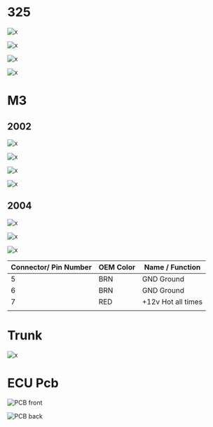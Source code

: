# 325

![x](OEM-Docs/Bmw/3_Series_e46/2002_bmw_325_ecu.png)

![x](OEM-Docs/Bmw/3_Series_e46/2002_bmw_325_1.png)

![x](OEM-Docs/Bmw/3_Series_e46/2002_bmw_325_2.png)

![x](OEM-Docs/Bmw/3_Series_e46/2002_bmw_325_3.png)

# M3
## 2002

![x](OEM-Docs/Bmw/3_Series_e46/2002_bmw_m3_ecu.png)

![x](OEM-Docs/Bmw/3_Series_e46/2002_bmw_m3_1.png)

![x](OEM-Docs/Bmw/3_Series_e46/2002_bmw_m3_2.png)

![x](OEM-Docs/Bmw/3_Series_e46/2002_bmw_m3_3.png)

## 2004

![x](OEM-Docs/Bmw/3_Series_e46/2004_bmw_m3_1.png)

![x](OEM-Docs/Bmw/3_Series_e46/2004_bmw_m3_2.png)

![x](OEM-Docs/Bmw/3_Series_e46/2004_bmw_m3_3.png)

| Connector/ Pin Number | OEM Color | Name / Function | 
| --------------------- |------- |---------------- |
| 5 | BRN     | GND Ground |
| 6 | BRN     | GND Ground |
| 7 | RED     | +12v Hot all times | 
|   |         |           |


# Trunk

![x](OEM-Docs/Bmw/2000_3_Series_e46/e46_trunk.png)

# ECU Pcb

![PCB front](OEM-Docs/Bmw/2000_3_Series_e46/2000_e46_oem_ecu_pcb_top.jpg)

![PCB back](OEM-Docs/Bmw/2000_3_Series_e46/2000_e46_oem_ecu_pcb_back.jpg)

